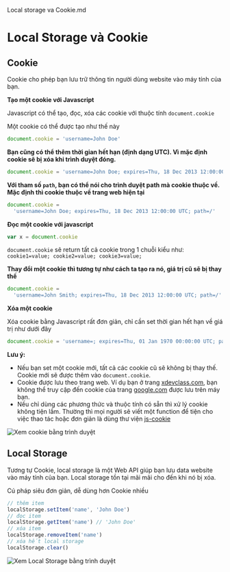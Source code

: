 Local storage va Cookie.md
# Local Storage và Cookie

## Cookie

Cookie cho phép bạn lưu trữ thông tin người dùng website vào máy tính của bạn.

**Tạo một cookie với Javascript**

Javascript có thể tạo, đọc, xóa các cookie với thuộc tính `document.cookie`

Một cookie có thể được tạo như thế này

```javascript
document.cookie = 'username=John Doe'
```

**Bạn cũng có thể thêm thời gian hết hạn (định dạng UTC). Vì mặc định cookie sẽ bị xóa khi trình duyệt đóng.**

```javascript
document.cookie = 'username=John Doe; expires=Thu, 18 Dec 2013 12:00:00 UTC'
```

**Với tham số `path`, bạn có thể nói cho trình duyệt path mà cookie thuộc về. Mặc định thì cookie thuộc về trang web hiện tại**

```javascript
document.cookie =
  'username=John Doe; expires=Thu, 18 Dec 2013 12:00:00 UTC; path=/'
```

**Đọc một cookie với javascript**

```javascript
var x = document.cookie
```

`document.cookie` sẽ return tất cả cookie trong 1 chuỗi kiểu như: `cookie1=value; cookie2=value; cookie3=value;`

**Thay đổi một cookie thì tương tự như cách ta tạo ra nó, giá trị cũ sẽ bị thay thế**

```javascript
document.cookie =
  'username=John Smith; expires=Thu, 18 Dec 2013 12:00:00 UTC; path=/'
```

**Xóa một cookie**

Xóa cookie bằng Javascript rất đơn giản, chỉ cần set thời gian hết hạn về giá trị như dưới đây

```javascript
document.cookie = 'username=; expires=Thu, 01 Jan 1970 00:00:00 UTC; path=/;'
```

**Lưu ý:**

- Nếu bạn set một cookie mới, tất cả các cookie cũ sẽ không bị thay thế. Cookie mới sẽ được thêm vào `document.cookie`.
- Cookie được lưu theo trang web. Ví dụ bạn ở trang [xdevclass.com](xdevclass.com), bạn không thể truy cập đến cookie của trang [google.com](google.com) được lưu trên máy bạn.
- Nếu chỉ dùng các phương thức và thuộc tính có sẵn thì xử lý cookie không tiện lắm. Thường thì mọi người sẽ viết một function để tiện cho việc thao tác hoặc đơn giản là dùng thư viện [js-cookie](https://github.com/js-cookie/js-cookie)

![Xem cookie bằng trình duyệt](cookie-1024x234.png)

## Local Storage

Tương tự Cookie, local storage là một Web API giúp bạn lưu data website vào máy tính của bạn. Local storage tồn tại mãi mãi cho đến khi nó bị xóa.

Cú pháp siêu đơn giản, dễ dùng hơn Cookie nhiều

```javascript
// thêm item
localStorage.setItem('name', 'John Doe')
// đọc item
localStorage.getItem('name') // 'John Doe'
// xóa item
localStorage.removeItem('name')
// xóa hết local storage
localStorage.clear()
```

![Xem Local Storage bằng trình duyệt](local-storage-1024x236.png)